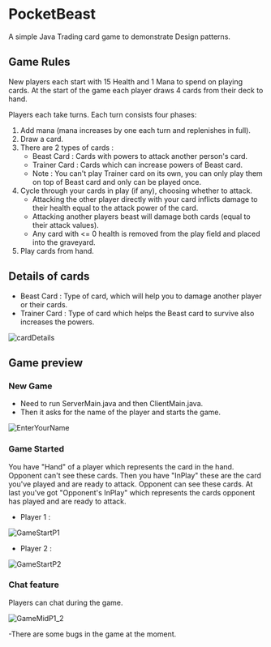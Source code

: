 # PocketBeast
A simple Java Trading card game to demonstrate Design patterns.

## Game Rules
New players each start with 15 Health and 1 Mana to spend on playing cards.
At the start of the game each player draws 4 cards from their deck to hand.

Players each take turns. Each turn consists four phases:
1. Add mana (mana increases by one each turn and replenishes in full).
2. Draw a card.
3. There are 2 types of cards :
   - Beast Card : Cards with powers to attack another person's card.
   - Trainer Card : Cards which can increase powers of Beast card.
   - Note : You can't play Trainer card on its own, you can only play them on top of Beast card and only can be played once.
4. Cycle through your cards in play (if any), choosing whether to attack.
   - Attacking the other player directly with your card inflicts damage to their health equal to the attack power of the card.
   -  Attacking another players beast will damage both cards (equal to their attack values).
   -  Any card with <= 0 health is removed from the play field and placed into the graveyard.
5. Play cards from hand.
## Details of cards
- Beast Card : Type of card, which will help you to damage another player or their cards.
- Trainer Card : Type of card which helps the Beast card to survive also increases the powers.


![cardDetails](https://user-images.githubusercontent.com/73232849/150696489-fe1b4cdb-ce40-4292-95d0-5192a5c2843d.jpg)


## Game preview

### New Game
- Need to run ServerMain.java and then ClientMain.java.
- Then it asks for the name of the player and starts the game.


![EnterYourName](https://user-images.githubusercontent.com/73232849/150696699-34cb0216-bf3e-43fd-ada7-a10bb40e8c96.png)


### Game Started
You have "Hand" of a player which represents the card in the hand. Opponent can't see these cards.
Then you have "InPlay" these are the card you've played and are ready to attack. Opponent can see these cards.
At last you've got "Opponent's InPlay" which represents the cards opponent has played and are ready to attack. 


- Player 1 :


![GameStartP1](https://user-images.githubusercontent.com/73232849/150696781-472b3510-ffb8-4087-a910-83b78834759c.png)


- Player 2 :


![GameStartP2](https://user-images.githubusercontent.com/73232849/150696785-b65e68d9-9c93-4be3-87d5-927549778caa.png)


### Chat feature

Players can chat during the game.


![GameMidP1_2](https://user-images.githubusercontent.com/73232849/150696943-bbbbe98e-e172-4a0e-a866-0f9ba358b39b.png)



-There are some bugs in the game at the moment.



